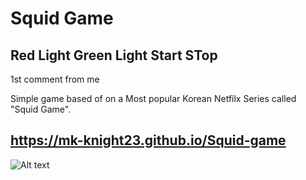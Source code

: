 # Squid Game
## Red Light Green Light Start STop
1st comment from me

Simple game based of on a Most popular Korean Netfilx Series called "Squid Game".

## https://mk-knight23.github.io/Squid-game


![Alt text](https://github.com/mk-knight23/Squid-game/blob/main/squid.png)

